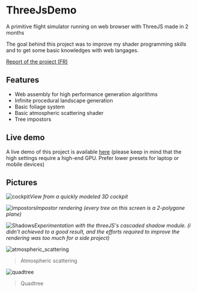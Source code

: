 
# ThreeJsDemo

A primitive flight simulator running on web browser with ThreeJS made in 2 months

The goal behind this project was to improve my shader programming skills and to get some basic knowledges with web langages.

[Report of the project (FR)](documentation/CompteRendu.md)

## Features

- Web assembly for high performance generation algorithms
- Infinite procedural landscape generation
- Basic foliage system
- Basic atmospheric scattering shader
- Tree impostors

## Live demo

A live demo of this project is available [here](https://flightsim.evenpierre.fr)
(please keep in mind that the high settings require a high-end GPU. Prefer lower presets for laptop or mobile devices)


## Pictures

![cockpit](https://user-images.githubusercontent.com/24438631/110435648-8c859c80-80b3-11eb-935e-26e67884091e.png)*View from a quickly modeled 3D cockpit*

![impostors](https://user-images.githubusercontent.com/24438631/110435644-8b546f80-80b3-11eb-95dd-1c5db0257e46.png)*Impostor rendering (every tree on this screen is a 2-polygone plane)*

![Shadows](https://user-images.githubusercontent.com/24438631/110436644-c5724100-80b4-11eb-9b51-f0067786d554.png)*Experimentation with the threeJS's cascaded shadow module. (i didn't achieved to a good result, and the efforts required to improve the rendering was too much for a side project)*

![atmospheric_scattering](https://user-images.githubusercontent.com/24438631/150693735-efe73c3d-397a-4479-b0ab-e43f0df9069f.png)
> Atmospheric scattering

![quadtree](https://user-images.githubusercontent.com/24438631/150693744-59b0760e-b12d-46cb-a446-142ed685eafe.png)
> Quadtree
